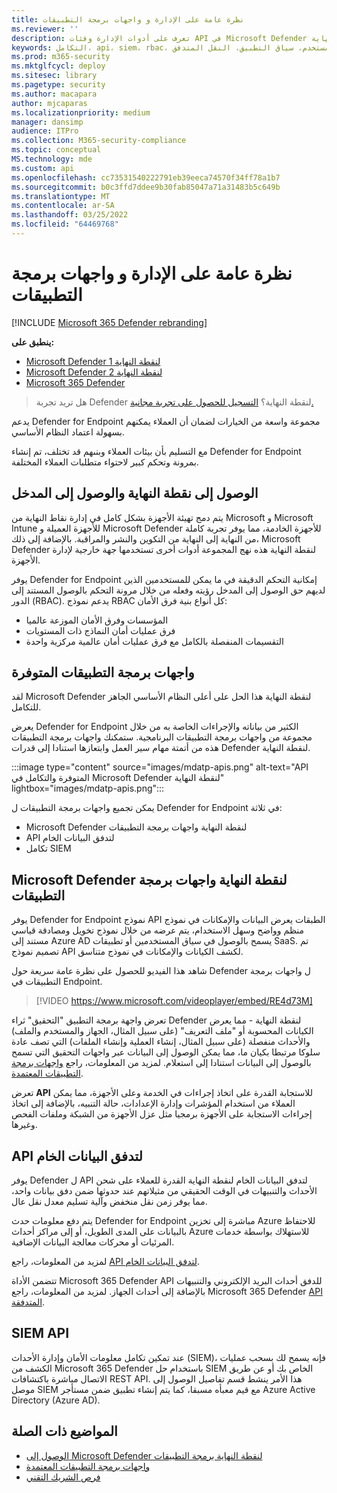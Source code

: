 ```yaml
---
title: نظرة عامة على الإدارة و واجهات برمجة التطبيقات
ms.reviewer: ''
description: تعرف على أدوات الإدارة وفئات API في Microsoft Defender لنقطة النهاية
keywords: التكامل، api، siem، rbac، الوصول، المدخل، التكامل، التحقيق، الاستجابة، الوحدات، الكيان، سياق المستخدم، سياق التطبيق، النقل المتدفق
ms.prod: m365-security
ms.mktglfcycl: deploy
ms.sitesec: library
ms.pagetype: security
ms.author: macapara
author: mjcaparas
ms.localizationpriority: medium
manager: dansimp
audience: ITPro
ms.collection: M365-security-compliance
ms.topic: conceptual
MS.technology: mde
ms.custom: api
ms.openlocfilehash: cc73531540222791eb39eeca74570f34ff78a1b7
ms.sourcegitcommit: b0c3ffd7ddee9b30fab85047a71a31483b5c649b
ms.translationtype: MT
ms.contentlocale: ar-SA
ms.lasthandoff: 03/25/2022
ms.locfileid: "64469768"
---
```

# <a name="overview-of-management-and-apis"></a>نظرة عامة على الإدارة و واجهات برمجة التطبيقات

[!INCLUDE [Microsoft 365 Defender rebranding](../../includes/microsoft-defender.md)]

**ينطبق على:**
- [Microsoft Defender لنقطة النهاية 1](https://go.microsoft.com/fwlink/p/?linkid=2154037)
- [Microsoft Defender لنقطة النهاية 2](https://go.microsoft.com/fwlink/p/?linkid=2154037)
- [Microsoft 365 Defender](https://go.microsoft.com/fwlink/?linkid=2118804)

> هل تريد تجربة Defender لنقطة النهاية؟ [التسجيل للحصول على تجربة مجانية.](https://signup.microsoft.com/create-account/signup?products=7f379fee-c4f9-4278-b0a1-e4c8c2fcdf7e&ru=https://aka.ms/MDEp2OpenTrial?ocid=docs-mgt-apis-abovefoldlink)


يدعم Defender for Endpoint مجموعة واسعة من الخيارات لضمان أن العملاء يمكنهم بسهولة اعتماد النظام الأساسي.

مع التسليم بأن بيئات العملاء وبنىهم قد تختلف، تم إنشاء Defender for Endpoint بمرونة وتحكم كبير لاحتواء متطلبات العملاء المختلفة.

## <a name="endpoint-onboarding-and-portal-access"></a>الوصول إلى نقطة النهاية والوصول إلى المدخل

يتم دمج تهيئة الأجهزة بشكل كامل في إدارة نقاط النهاية من Microsoft و Microsoft Intune للأجهزة العميلة و Microsoft Defender للأجهزة الخادمة، مما يوفر تجربة كاملة من النهاية إلى النهاية من التكوين والنشر والمراقبة. بالإضافة إلى ذلك، Microsoft Defender لنقطة النهاية هذه نهج المجموعة أدوات أخرى تستخدمها جهة خارجية لإدارة الأجهزة.

يوفر Defender for Endpoint إمكانية التحكم الدقيقة في ما يمكن للمستخدمين الذين لديهم حق الوصول إلى المدخل رؤيته وفعله من خلال مرونة التحكم بالوصول المستند إلى الدور (RBAC). يدعم نموذج RBAC كل أنواع بنية فرق الأمان:

- المؤسسات وفرق الأمان الموزعة عالميا
- فرق عمليات أمان النماذج ذات المستويات
- التقسيمات المنفصلة بالكامل مع فرق عمليات أمان عالمية مركزية واحدة

## <a name="available-apis"></a>واجهات برمجة التطبيقات المتوفرة

لقد Microsoft Defender لنقطة النهاية هذا الحل على أعلى النظام الأساسي الجاهز للتكامل.

يعرض Defender for Endpoint الكثير من بياناته والإجراءات الخاصة به من خلال مجموعة من واجهات برمجة التطبيقات البرنامجية. ستمكنك واجهات برمجة التطبيقات هذه من أتمتة مهام سير العمل وابتعازها استنادا إلى قدرات Defender لنقطة النهاية.

:::image type="content" source="images/mdatp-apis.png" alt-text="API المتوفرة والتكامل في Microsoft Defender لنقطة النهاية" lightbox="images/mdatp-apis.png":::

يمكن تجميع واجهات برمجة التطبيقات ل Defender for Endpoint في ثلاثة:

- Microsoft Defender لنقطة النهاية واجهات برمجة التطبيقات
- API لتدفق البيانات الخام
- تكامل SIEM

## <a name="microsoft-defender-for-endpoint-apis"></a>Microsoft Defender لنقطة النهاية واجهات برمجة التطبيقات

يوفر Defender for Endpoint نموذج API الطبقات يعرض البيانات والإمكانات في نموذج منظم وواضح وسهل الاستخدام، يتم عرضه من خلال نموذج تخويل ومصادقة قياسي مستند إلى Azure AD يسمح بالوصول في سياق المستخدمين أو تطبيقات SaaS. تم تصميم نموذج API لكشف الكيانات والإمكانات في نموذج متناسق.

شاهد هذا الفيديو للحصول على نظرة عامة سريعة حول Defender ل واجهات برمجة التطبيقات في Endpoint.

> [!VIDEO https://www.microsoft.com/videoplayer/embed/RE4d73M]

تعرض  واجهة برمجة التطبيق "التحقيق" ثراء Defender لنقطة النهاية - مما يعرض الكيانات المحسوبة أو "ملف التعريف" (على سبيل المثال، الجهاز والمستخدم والملف) والأحداث منفصلة (على سبيل المثال، إنشاء العملية وإنشاء الملفات) التي تصف عادة سلوكا مرتبطا بكيان ما، مما يمكن الوصول إلى البيانات عبر واجهات التحقيق التي تسمح بالوصول إلى البيانات استنادا إلى استعلام. لمزيد من المعلومات، راجع [واجهات برمجة التطبيقات المعتمدة](exposed-apis-list.md).

تعرض **API** للاستجابة القدرة على اتخاذ إجراءات في الخدمة وعلى الأجهزة، مما يمكن العملاء من استخدام المؤشرات وإدارة الإعدادات، حالة التنبيه، بالإضافة إلى اتخاذ إجراءات الاستجابة على الأجهزة برمجيا مثل عزل الأجهزة من الشبكة وملفات الفحص وغيرها.

## <a name="raw-data-streaming-api"></a>API لتدفق البيانات الخام

يوفر Defender ل API لتدفق البيانات الخام لنقطة النهاية القدرة للعملاء على شحن الأحداث والتنبيهات في الوقت الحقيقي من مثيلاتهم عند حدوثها ضمن دفق بيانات واحد، مما يوفر زمن نقل منخفض وآلية تسليم معدل نقل عال.

يتم دفع معلومات حدث Defender for Endpoint مباشرة إلى تخزين Azure للاحتفاظ بالبيانات على المدى الطويل، أو إلى مراكز أحداث Azure للاستهلاك بواسطة خدمات المرئيات أو محركات معالجة البيانات الإضافية.

لمزيد من المعلومات، راجع [API لتدفق البيانات الخام](raw-data-export.md).

تتضمن الأداة Microsoft 365 Defender API للدفق أحداث البريد الإلكتروني والتنبيهات بالإضافة إلى أحداث الجهاز.
لمزيد من المعلومات، راجع Microsoft 365 Defender [API المتدفقة](../defender/streaming-api.md).

## <a name="siem-api"></a>SIEM API

عند تمكين تكامل معلومات الأمان وإدارة الأحداث (SIEM)، فإنه يسمح لك بسحب عمليات الكشف من Microsoft 365 Defender باستخدام حل SIEM الخاص بك أو عن طريق الاتصال مباشرة باكتشافات REST API. هذا الأمر ينشط قسم تفاصيل الوصول إلى موصل SIEM مع قيم معبأه مسبقا، كما يتم إنشاء تطبيق ضمن مستأجر Azure Active Directory (Azure AD). 

## <a name="related-topics"></a>المواضيع ذات الصلة

- [الوصول إلى Microsoft Defender لنقطة النهاية برمجة التطبيقات](apis-intro.md)
- [واجهات برمجة التطبيقات المعتمدة](exposed-apis-list.md)
- [فرص الشريك التقني](partner-integration.md)
